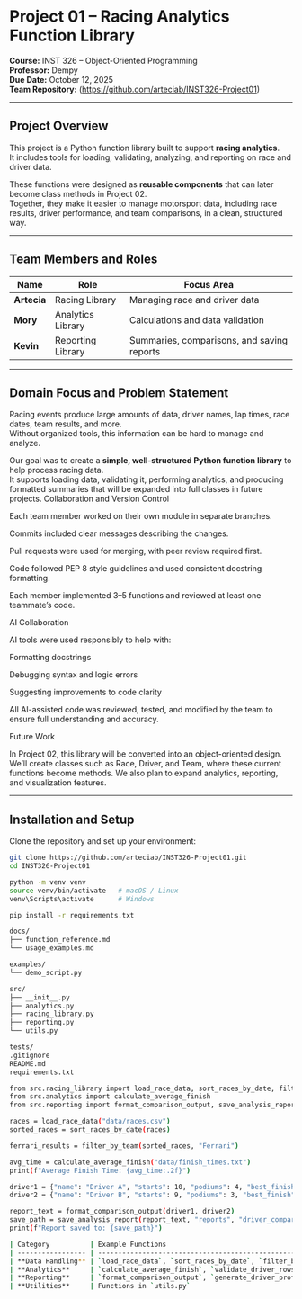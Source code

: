 # Project 01 – Racing Analytics Function Library

**Course:** INST 326 – Object-Oriented Programming  
**Professor:** Dempy  
**Due Date:** October 12, 2025  
**Team Repository:** (https://github.com/arteciab/INST326-Project01)

---

## Project Overview

This project is a Python function library built to support **racing analytics**.  
It includes tools for loading, validating, analyzing, and reporting on race and driver data.

These functions were designed as **reusable components** that can later become class methods in Project 02.  
Together, they make it easier to manage motorsport data, including race results, driver performance, and team comparisons, in a clean, structured way.

---

## Team Members and Roles

| Name | Role | Focus Area |
|------|------|-------------|
| **Artecia** | Racing Library | Managing race and driver data |
| **Mory** | Analytics Library | Calculations and data validation |
| **Kevin** | Reporting Library | Summaries, comparisons, and saving reports |

---

## Domain Focus and Problem Statement

Racing events produce large amounts of data, driver names, lap times, race dates, team results, and more.  
Without organized tools, this information can be hard to manage and analyze.

Our goal was to create a **simple, well-structured Python function library** to help process racing data.  
It supports loading data, validating it, performing analytics, and producing formatted summaries that will be expanded into full classes in future projects.
Collaboration and Version Control

Each team member worked on their own module in separate branches.

Commits included clear messages describing the changes.

Pull requests were used for merging, with peer review required first.

Code followed PEP 8 style guidelines and used consistent docstring formatting.

Each member implemented 3–5 functions and reviewed at least one teammate’s code.

AI Collaboration

AI tools were used responsibly to help with:

Formatting docstrings

Debugging syntax and logic errors

Suggesting improvements to code clarity

All AI-assisted code was reviewed, tested, and modified by the team to ensure full understanding and accuracy.

Future Work

In Project 02, this library will be converted into an object-oriented design.
We’ll create classes such as Race, Driver, and Team, where these current functions become methods.
We also plan to expand analytics, reporting, and visualization features.


---

## Installation and Setup

Clone the repository and set up your environment:

```bash
git clone https://github.com/arteciab/INST326-Project01.git
cd INST326-Project01

python -m venv venv
source venv/bin/activate   # macOS / Linux
venv\Scripts\activate      # Windows

pip install -r requirements.txt

docs/
├── function_reference.md
└── usage_examples.md

examples/
└── demo_script.py

src/
├── __init__.py
├── analytics.py
├── racing_library.py
├── reporting.py
└── utils.py

tests/
.gitignore
README.md
requirements.txt

from src.racing_library import load_race_data, sort_races_by_date, filter_by_team
from src.analytics import calculate_average_finish
from src.reporting import format_comparison_output, save_analysis_report

races = load_race_data("data/races.csv")
sorted_races = sort_races_by_date(races)

ferrari_results = filter_by_team(sorted_races, "Ferrari")

avg_time = calculate_average_finish("data/finish_times.txt")
print(f"Average Finish Time: {avg_time:.2f}")

driver1 = {"name": "Driver A", "starts": 10, "podiums": 4, "best_finish": 1, "finishes": [1, 4, 2]}
driver2 = {"name": "Driver B", "starts": 9, "podiums": 3, "best_finish": 2, "finishes": [2, 3, "DNF"]}

report_text = format_comparison_output(driver1, driver2)
save_path = save_analysis_report(report_text, "reports", "driver_comparison.md")
print(f"Report saved to: {save_path}")

| Category          | Example Functions                                                             | Description                                          |
| ----------------- | ----------------------------------------------------------------------------- | ---------------------------------------------------- |
| **Data Handling** | `load_race_data`, `sort_races_by_date`, `filter_by_team`                      | Load, clean, and organize race and driver records.   |
| **Analytics**     | `calculate_average_finish`, `validate_driver_rows`                            | Perform calculations and data validation.            |
| **Reporting**     | `format_comparison_output`, `generate_driver_profile`, `save_analysis_report` | Create summaries, comparisons, and markdown reports. |
| **Utilities**     | Functions in `utils.py`                                                       | Shared helper functions used across modules.         |
